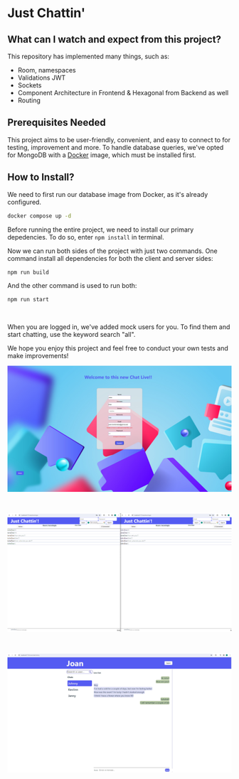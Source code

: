# Just Chattin'

## What can I watch and expect from this project?

This repository has implemented many things, such as:

- Room, namespaces
- Validations JWT
- Sockets
- Component Architecture in Frontend & Hexagonal from Backend as well
- Routing

## Prerequisites Needed

This project aims to be user-friendly, convenient, and easy to connect to for testing, improvement and more. To handle database queries, we've opted for MongoDB with a [Docker] image, which must be installed first.

## How to Install?

We need to first run our database image from Docker, as it's already configured.

```sh
docker compose up -d
```

Before running the entire project, we need to install our primary depedencies. To do so, enter `npm install` in terminal.

Now we can run both sides of the project with just two commands. One command install all dependencies for both the client and server sides:

```sh
npm run build
```

And the other command is used to run both:

```sh
npm run start
```

<br/>

When you are logged in, we've added mock users for you. To find them and start chatting, use the keyword search "all".

We hope you enjoy this project and feel free to conduct your own tests and make improvements!

<p align="center" >  
<img src="./assets/registerPage.jpg" title="SigInPage" width="900" >
</p>

<br/>

<p align="center">  
<img src="./assets/publicRoom.png" title="PublicRoom" width="900" >
</p>

<br/>

<p align="center">  
<img src="./assets/chatPrivate.jpg" title="PrivatePage" width="900" >
</p>

[Docker]: https://www.docker.com/products/docker-desktop/
